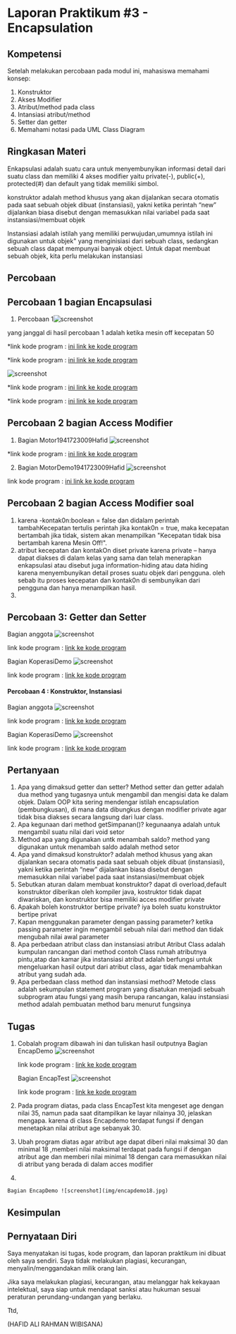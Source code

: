 # Laporan Praktikum #3 - Encapsulation 

## Kompetensi

Setelah melakukan percobaan pada modul ini, mahasiswa memahami konsep: 
1. Konstruktor 
2. Akses Modifier 
3. Atribut/method pada class 
4. Intansiasi atribut/method  
5. Setter dan getter 
6. Memahami notasi pada UML Class Diagram 

## Ringkasan Materi

Enkapsulasi adalah suatu cara untuk menyembunyikan informasi detail dari suatu class dan memiliki 4 akses modifier yaitu private(-), public(+), protected(#) dan default yang tidak memiliki simbol.

konstruktor adalah method khusus yang akan dijalankan secara otomatis pada saat sebuah objek dibuat (instansiasi), yakni ketika perintah “new” dijalankan biasa disebut dengan memasukkan nilai variabel pada saat instansiasi/membuat objek

Instansiasi adalah istilah yang memiliki perwujudan,umumnya istilah ini digunakan untuk objek" yang menginisiasi dari sebuah class, sedangkan sebuah class dapat mempunyai banyak object. Untuk dapat membuat sebuah objek, kita perlu melakukan instansiasi
## Percobaan

## Percobaan 1 bagian Encapsulasi 

1. Percobaan 1![screenshot](img/percobaan1.JPG)

yang janggal di hasil percobaan 1 adalah ketika mesin off kecepatan 50

*link kode program : [ini link ke kode program](../../src/3_Encapsulation/Motor1941723009Hafid.java)

*link kode program : [ini link ke kode program](../../src/3_Encapsulation/MotorDemo1941723009Hafid.java)

![screenshot](img/percobaan2.1.jpg)

*link kode program : [ini link ke kode program](../../src/3_Encapsulation/Motor1941723009Hafid.java)

*link kode program : [ini link ke kode program](../../src/3_Encapsulation/MotorDemo1941723009Hafid.java)

## Percobaan 2 bagian Access Modifier

1. Bagian Motor1941723009Hafid  ![screenshot](img/percobaan2.jpg) 

*link kode program : [ini link ke kode program](../../src/3_Encapsulation/Motor1941723009Hafid.java)

2. Bagian MotorDemo1941723009Hafid ![screenshot](img/percobaan2.1.JPG)

link kode program : [ini link ke kode program](../../src/3_Encapsulation/MotorDemo1941723009Hafid.java)
## Percobaan 2 bagian Access Modifier soal
1. karena -kontak0n:boolean = false dan didalam perintah tambahKecepatan tertulis perintah jika kontak0n = true,
maka kecepatan bertambah jika tidak, sistem akan menampilkan "Kecepatan tidak bisa bertambah karena Mesin Off!".
2. atribut kecepatan dan kontakOn diset private karena private – hanya dapat diakses di dalam kelas yang sama dan 
telah menerapkan enkapsulasi atau disebut juga information-hiding atau data hiding karena menyembunyikan detail proses suatu objek dari pengguna.
oleh sebab itu proses kecepatan dan kontak0n di sembunyikan dari pengguna dan hanya menampilkan hasil.
3. 

## Percobaan 3: Getter dan Setter 

Bagian anggota ![screenshot](img/percobaan3.1.jpg)

link kode program : [link ke kode program](../../src/3_Encapsulation/Anggota.java)

Bagian KoperasiDemo ![screenshot](img/percobaan3.jpg)

link kode program : [link ke kode program](../../src/3_Encapsulation/KoperasiDemo.java)

#### Percobaan 4 : Konstruktor, Instansiasi
Bagian anggota ![screenshot](img/percobaan4.jpg)

link kode program : [link ke kode program](../../src/3_Encapsulation/Anggota.java)

Bagian KoperasiDemo ![screenshot](img/percobaan4.1.jpg)

link kode program : [link ke kode program](../../src/3_Encapsulation/KoperasiDemo.java)
## Pertanyaan
 1. Apa yang dimaksud getter dan setter?
Method setter dan getter adalah dua method yang tugasnya untuk mengambil dan mengisi data ke dalam objek.
Dalam OOP kita sering mendengar istilah encapsulation (pembungkusan), di mana data dibungkus dengan modifier private agar tidak bisa diakses secara langsung dari luar class.
2. Apa kegunaan dari method getSimpanan()?
kegunaanya adalah untuk mengambil suatu nilai dari void setor
3. Method apa yang digunakan untk menambah saldo?
method yang digunakan untuk menambah saldo adalah method setor
4. Apa yand dimaksud konstruktor?
adalah method khusus yang akan dijalankan secara otomatis pada saat sebuah objek dibuat (instansiasi), yakni ketika perintah “new” dijalankan biasa disebut dengan memasukkan nilai variabel pada saat instansiasi/membuat objek 
5. Sebutkan aturan dalam membuat konstruktor?
dapat di overload,default konstruktor diberikan oleh kompiler java, kostruktor tidak dapat diwariskan, dan konstruktor bisa memiliki acces modifier private  
6. Apakah boleh konstruktor bertipe private? iya boleh suatu konstruktor bertipe privat
7. Kapan menggunakan parameter dengan passing parameter? 
ketika passing parameter ingin mengambil sebuah nilai dari method dan tidak mengubah nilai awal parameter
8. Apa perbedaan atribut class dan instansiasi atribut
Atribut Class adalah kumpulan rancangan dari method contoh Class rumah atributnya pintu,atap dan kamar jika instansiasi atribut adalah berfungsi untuk mengeluarkan hasil output dari atribut class, agar tidak menambahkan atribut yang sudah ada.
9. Apa perbedaan class method dan instansiasi method?
Metode class adalah sekumpulan statement program yang disatukan menjadi sebuah subprogram atau fungsi yang masih berupa rancangan, kalau instansiasi method adalah pembuatan method baru menurut fungsinya
## Tugas
1.  Cobalah program dibawah ini dan tuliskan hasil         outputnya 
    Bagian EncapDemo ![screenshot](img/encapdemo.jpg)

    link kode program : [link ke kode program](../../src/3_Encapsulation/EncapDemo.java)
 
    Bagian EncapTest ![screenshot](img/encaptest.jpg)

    link kode program : [link ke kode program](../../src/3_Encapsulation/EncapTest.java)

2. Pada program diatas, pada class EncapTest kita mengeset age dengan nilai 35, namun pada saat ditampilkan ke layar nilainya 30, jelaskan mengapa.
karena di class Encapdemo terdapat fungsi if dengan menetapkan nilai atribut age sebanyak 30.

3. Ubah program diatas agar atribut age dapat diberi nilai maksimal 30 dan minimal 18
,memberi nilai maksimal terdapat pada fungsi if dengan atribut age dan memberi nilai minimal 18 dengan cara memasukkan nilai di atribut yang berada di dalam acces modifier

4. 
    
    Bagian EncapDemo ![screenshot](img/encapdemo18.jpg)
 

## Kesimpulan

## Pernyataan Diri

Saya menyatakan isi tugas, kode program, dan laporan praktikum ini dibuat oleh saya sendiri. Saya tidak melakukan plagiasi, kecurangan, menyalin/menggandakan milik orang lain.

Jika saya melakukan plagiasi, kecurangan, atau melanggar hak kekayaan intelektual, saya siap untuk mendapat sanksi atau hukuman sesuai peraturan perundang-undangan yang berlaku.

Ttd,

(HAFID ALI RAHMAN WIBISANA)
